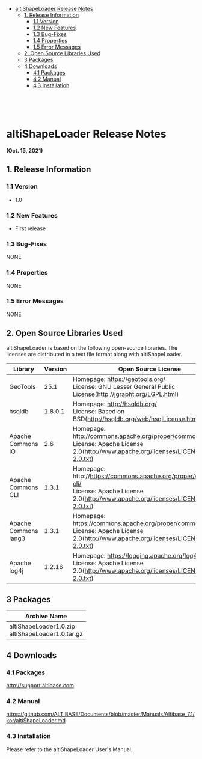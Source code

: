 

<!-- START doctoc generated TOC please keep comment here to allow auto update -->
<!-- DON'T EDIT THIS SECTION, INSTEAD RE-RUN doctoc TO UPDATE -->


- [altiShapeLoader Release Notes](#altishapeloader-release-notes)
  - [1. Release Information](#1-release-information)
    - [1.1 Version](#11-version)
    - [1.2 New Features](#12-new-features)
    - [1.3  Bug-Fixes](#13--bug-fixes)
    - [1.4 Properties](#14-properties)
    - [1.5 Error Messages](#15-error-messages)
  - [2. Open Source Libraries Used](#2-open-source-libraries-used)
  - [3 Packages](#3-packages)
  - [4 Downloads](#4-downloads)
    - [4.1 Packages](#41-packages)
    - [4.2 Manual](#42-manual)
    - [4.3 Installation](#43-installation)

<!-- END doctoc generated TOC please keep comment here to allow auto update -->

</br>

</br>

</br>

altiShapeLoader Release Notes
===============================

**(Oct. 15, 2021)**



## 1. Release Information

### 1.1 Version

- 1.0

### 	1.2 New Features

* First release

### 1.3  Bug-Fixes

NONE

### 1.4 Properties

NONE

### 1.5 Error Messages

NONE

## 2. Open Source Libraries Used

altiShapeLoader is based on the following open-source libraries. The licenses are distributed in a text file format along with altiShapeLoader.

| Library                                   | Version | Open Source License                                          |
| ----------------------------------------- | ------- | ------------------------------------------------------------ |
| GeoTools                                  | 25.1    | Homepage: https://geotools.org/<br/>License: GNU Lesser General Public License(http://jgrapht.org/LGPL.html) |
| hsqldb                                    | 1.8.0.1 | Homepage: http://hsqldb.org/<br/>License: Based on BSD(http://hsqldb.org/web/hsqlLicense.html) |
| Apache Commons IO                         | 2.6     | Homepage: http://commons.apache.org/proper/commons-io/<br/>License: Apache License 2.0(http://www.apache.org/licenses/LICENSE-2.0.txt) |
| Apache Commons CLI                        | 1.3.1   | Homepage: http://https://commons.apache.org/proper/commons-cli/<br/>License: Apache License 2.0(http://www.apache.org/licenses/LICENSE-2.0.txt) |
| Apache Commons lang3                      | 1.3.1   | Homepage: https://commons.apache.org/proper/commons-lang/<br/>License: Apache License 2.0(http://www.apache.org/licenses/LICENSE-2.0.txt) |
| Apache log4j                              | 1.2.16  | Homepage: https://logging.apache.org/log4j/<br/>License: Apache License 2.0(http://www.apache.org/licenses/LICENSE-2.0.txt) |

## 3 Packages

| Archive Name                                         |
| ---------------------------------------------------- |
| altiShapeLoader1.0.zip<br/>altiShapeLoader1.0.tar.gz |

## 4 Downloads

### 4.1 Packages

<http://support.altibase.com>

### 4.2 Manual

https://github.com/ALTIBASE/Documents/blob/master/Manuals/Altibase_7.1/kor/altiShapeLoader.md

### 4.3 Installation

Please refer to the altiShapeLoader User's Manual.
